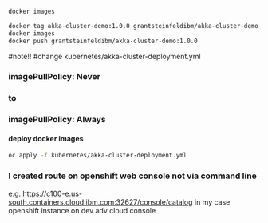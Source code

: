 ```sh
docker images

docker tag akka-cluster-demo:1.0.0 grantsteinfeldibm/akka-cluster-demo:1.0.0
docker images
docker push grantsteinfeldibm/akka-cluster-demo:1.0.0

```
#note!!
#change kubernetes/akka-cluster-deployment.yml
### imagePullPolicy: Never
### to
### imagePullPolicy: Always
#### deploy docker images

```sh
oc apply -f kubernetes/akka-cluster-deployment.yml
```

### I created route on openshift web console not via command line
e.g. https://c100-e.us-south.containers.cloud.ibm.com:32627/console/catalog
in my case openshift instance on dev adv cloud console
